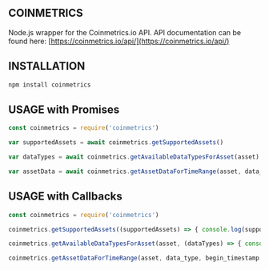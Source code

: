 ## COINMETRICS

Node.js wrapper for the Coinmetrics.io API.  API documentation can be found here: [https://coinmetrics.io/api/](https://coinmetrics.io/api/)

## INSTALLATION

```bash
npm install coinmetrics
```

## USAGE with Promises

```js
const coinmetrics = require('coinmetrics')

var supportedAssets = await coinmetrics.getSupportedAssets()

var dataTypes = await coinmetrics.getAvailableDataTypesForAsset(asset)

var assetData = await coinmetrics.getAssetDataForTimeRange(asset, data_type, begin_timestamp, end_timestamp)

```

## USAGE with Callbacks

```js
const coinmetrics = require('coinmetrics')

coinmetrics.getSupportedAssets((supportedAssets) => { console.log(supportedAssets) })

coinmetrics.getAvailableDataTypesForAsset(asset, (dataTypes) => { console.log(dataTypes) })

coinmetrics.getAssetDataForTimeRange(asset, data_type, begin_timestamp, end_timestamp, (assetData) => {console.log(assetData)})

```
